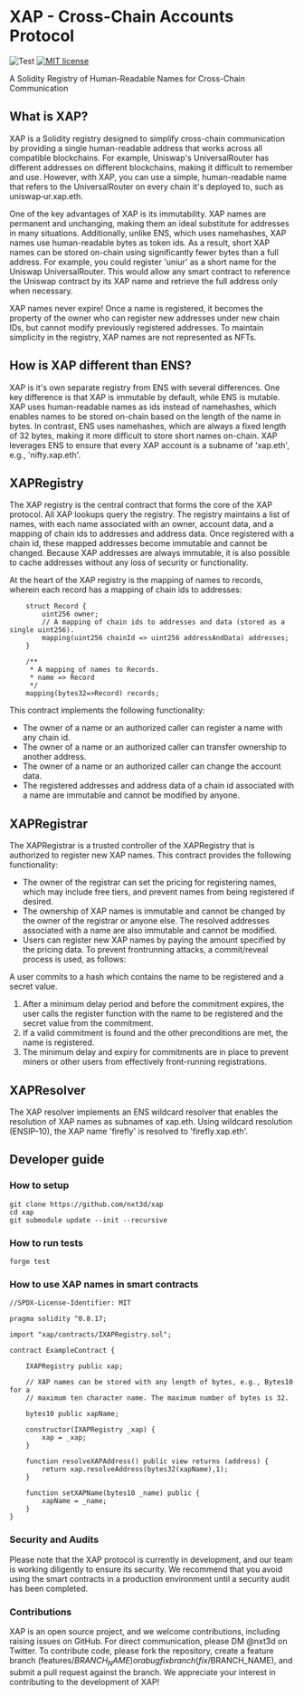 # XAP - Cross-Chain Accounts Protocol
![Test](https://github.com/kamescg/delegatable-sol/actions/workflows/test.yml/badge.svg)
[![MIT license](https://img.shields.io/badge/License-MIT-blue.svg)](http://perso.crans.org/besson/LICENSE.html)

A Solidity Registry of Human-Readable Names for Cross-Chain Communication

## What is XAP?

XAP is a Solidity registry designed to simplify cross-chain communication by providing a single human-readable address that works across all compatible blockchains. For example, Uniswap's UniversalRouter has different addresses on different blockchains, making it difficult to remember and use. However, with XAP, you can use a simple, human-readable name that refers to the UniversalRouter on every chain it's deployed to, such as uniswap‑ur.xap.eth.

One of the key advantages of XAP is its immutability. XAP names are permanent and unchanging, making them an ideal substitute for addresses in many situations. Additionally, unlike ENS, which uses namehashes, XAP names use human-readable bytes as token ids. As a result, short XAP names can be stored on-chain using significantly fewer bytes than a full address. For example, you could register 'uniur' as a short name for the Uniswap UniversalRouter. This would allow any smart contract to reference the Uniswap contract by its XAP name and retrieve the full address only when necessary.

XAP names never expire! Once a name is registered, it becomes the property of the owner who can register new addresses under new chain IDs, but cannot modify previously registered addresses. To maintain simplicity in the registry, XAP names are not represented as NFTs.

## How is XAP different than ENS?

XAP is it's own separate registry from ENS with several differences. One key difference is that XAP is immutable by default, while ENS is mutable. XAP uses human-readable names as ids instead of namehashes, which enables names to be stored on-chain based on the length of the name in bytes. In contrast, ENS uses namehashes, which are always a fixed length of 32 bytes, making it more difficult to store short names on-chain. XAP leverages ENS to ensure that every XAP account is a subname of 'xap.eth', e.g., 'nifty.xap.eth'.


## XAPRegistry

The XAP registry is the central contract that forms the core of the XAP protocol. All XAP lookups query the registry. The registry maintains a list of names, with each name associated with an owner, account data, and a mapping of chain ids to addresses and address data. Once registered with a chain id, these mapped addresses become immutable and cannot be changed. Because XAP addresses are always immutable, it is also possible to cache addresses without any loss of security or functionality.

At the heart of the XAP registry is the mapping of names to records, wherein each record has a mapping of chain ids to addresses:
```
    struct Record {
        uint256 owner;
        // A mapping of chain ids to addresses and data (stored as a single uint256). 
        mapping(uint256 chainId => uint256 addressAndData) addresses;
    }

    /**
     * A mapping of names to Records.
     * name => Record
     */
    mapping(bytes32=>Record) records;
```

This contract implements the following functionality:

- The owner of a name or an authorized caller can register a name with any chain id.
- The owner of a name or an authorized caller can transfer ownership to another address.
- The owner of a name or an authorized caller can change the account data.
- The registered addresses and address data of a chain id associated with a name are immutable and cannot be modified by anyone.

## XAPRegistrar

The XAPRegistrar is a trusted controller of the XAPRegistry that is authorized to register new XAP names. This contract provides the following functionality:

- The owner of the registrar can set the pricing for registering names, which may include free tiers, and prevent names from being registered if desired.
- The ownership of XAP names is immutable and cannot be changed by the owner of the registrar or anyone else. The resolved addresses associated with a name are also immutable and cannot be modified.
- Users can register new XAP names by paying the amount specified by the pricing data.
To prevent frontrunning attacks, a commit/reveal process is used, as follows:

A user commits to a hash which contains the name to be registered and a secret value.
1. After a minimum delay period and before the commitment expires, the user calls the register function with the name to be registered and the secret value from the commitment.
2. If a valid commitment is found and the other preconditions are met, the name is registered.
3. The minimum delay and expiry for commitments are in place to prevent miners or other users from effectively front-running registrations.

## XAPResolver

The XAP resolver implements an ENS wildcard resolver that enables the resolution of XAP names as subnames of xap.eth. Using wildcard resolution (ENSIP-10), the XAP name 'firefly' is resolved to 'firefly.xap.eth'.

## Developer guide

### How to setup

```
git clone https://github.com/nxt3d/xap
cd xap
git submodule update --init --recursive
```

### How to run tests

```
forge test
```

### How to use XAP names in smart contracts

```
//SPDX-License-Identifier: MIT

pragma solidity ^0.8.17;

import "xap/contracts/IXAPRegistry.sol";

contract ExampleContract {

    IXAPRegistry public xap;

    // XAP names can be stored with any length of bytes, e.g., Bytes10 for a 
    // maximum ten character name. The maximum number of bytes is 32.

    bytes10 public xapName;

    constructor(IXAPRegistry _xap) {
        xap = _xap;
    }

    function resolveXAPAddress() public view returns (address) {
        return xap.resolveAddress(bytes32(xapName),1);
    }

    function setXAPName(bytes10 _name) public {
        xapName = _name;
    }
}
```

### Security and Audits

Please note that the XAP protocol is currently in development, and our team is working diligently to ensure its security. We recommend that you avoid using the smart contracts in a production environment until a security audit has been completed.

### Contributions

XAP is an open source project, and we welcome contributions, including raising issues on GitHub. For direct communication, please DM @nxt3d on Twitter. To contribute code, please fork the repository, create a feature branch (features/$BRANCH_NAME) or a bug fix branch (fix/$BRANCH_NAME), and submit a pull request against the branch. We appreciate your interest in contributing to the development of XAP!
